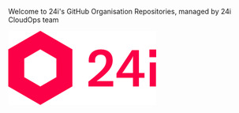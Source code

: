 Welcome to 24i's GitHub Organisation Repositories, managed by 24i CloudOps team

![](/images/24i_logo.png)
